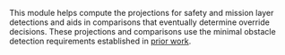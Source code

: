 This module helps compute the projections for
safety and mission layer detections and aids in
comparisons that eventually determine override decisions.
These projections and comparisons use the minimal
obstacle detection requirements established in [prior work](https://ieeexplore.ieee.org/abstract/document/9978967).

